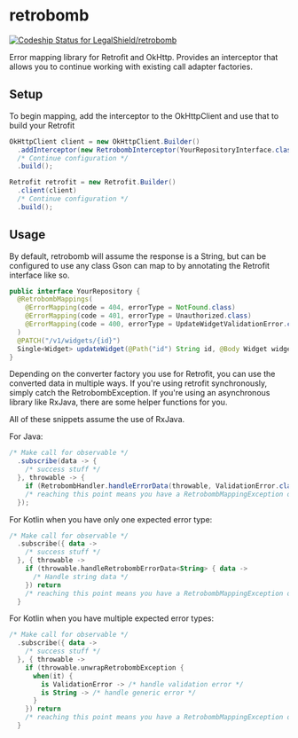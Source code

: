 # retrobomb
[ ![Codeship Status for LegalShield/retrobomb](https://app.codeship.com/projects/e2669770-62cc-0136-4a2b-16beb3710b43/status?branch=master)](https://app.codeship.com/projects/296894)

Error mapping library for Retrofit and OkHttp. Provides an interceptor that allows you to continue working with existing call adapter factories.

## Setup
To begin mapping, add the interceptor to the OkHttpClient and use that to build your Retrofit
```java
OkHttpClient client = new OkHttpClient.Builder()
  .addInterceptor(new RetrobombInterceptor(YourRepositoryInterface.class)) /* Must be first interceptor */
  /* Continue configuration */
  .build();

Retrofit retrofit = new Retrofit.Builder()
  .client(client)
  /* Continue configuration */
  .build();
```

## Usage
By default, retrobomb will assume the response is a String, but can be configured to use any class Gson can map to by annotating the Retrofit interface like so.
```java
public interface YourRepository {
  @RetrobombMappings(
    @ErrorMapping(code = 404, errorType = NotFound.class)
    @ErrorMapping(code = 401, errorType = Unauthorized.class)
    @ErrorMapping(code = 400, errorType = UpdateWidgetValidationError.class)
  )
  @PATCH("/v1/widgets/{id}")
  Single<Widget> updateWidget(@Path("id") String id, @Body Widget widget);
}
```

Depending on the converter factory you use for Retrofit, you can use the converted data in multiple ways. If you're using retrofit synchronously, simply catch the RetrobombException. If you're using an asynchronous library like RxJava, there are some helper functions for you.

All of these snippets assume the use of RxJava.

For Java:
```java
/* Make call for observable */
  .subscribe(data -> {
    /* success stuff */
  }, throwable -> {
    if (RetrobombHandler.handleErrorData(throwable, ValidationError.class, this::handleValidationError)) return;
    /* reaching this point means you have a RetrobombMappingException or IOException due to connectivity etc. */
  });
```

For Kotlin when you have only one expected error type:
```kotlin
/* Make call for observable */
  .subscribe({ data ->
    /* success stuff */
  }, { throwable ->
    if (throwable.handleRetrobombErrorData<String> { data ->
      /* Handle string data */
    }) return
    /* reaching this point means you have a RetrobombMappingException or IOException due to connectivity etc. */
  }
```

For Kotlin when you have multiple expected error types:
```kotlin
/* Make call for observable */
  .subscribe({ data ->
    /* success stuff */
  }, { throwable ->
    if (throwable.unwrapRetrobombException {
      when(it) {
        is ValidationError -> /* handle validation error */
        is String -> /* handle generic error */
      }
    }) return
    /* reaching this point means you have a RetrobombMappingException or IOException due to connectivity etc. */
  }
```
